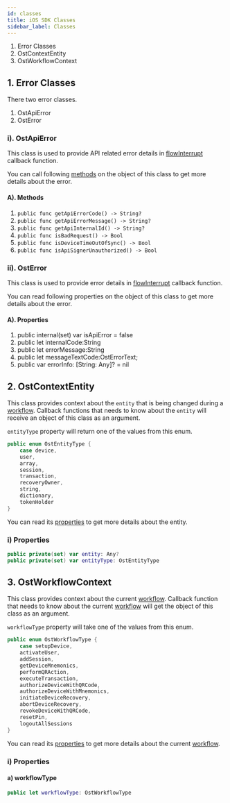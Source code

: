 ```yaml
---
id: classes
title: iOS SDK Classes
sidebar_label: Classes
---
```


1. Error Classes 
2. OstContextEntity
3. OstWorkflowContext

## 1. Error Classes
There two error classes. 

1. OstApiError
2. OstError

### i). OstApiError
This class is used to provide API related error details in [flowInterrupt](/platform/sdkreferences/wallet_sdk/iOS/latest/protocols/#2-flowinterrupt) callback function. 


You can call following [methods](#i-methods) on the object of this class to get more details about the error.

#### A). Methods

1. `public func getApiErrorCode() -> String?`
2. `public func getApiErrorMessage() -> String?`
3. `public func getApiInternalId() -> String?`
4. `public func isBadRequest() -> Bool`
5. `public func isDeviceTimeOutOfSync() -> Bool`
6. `public func isApiSignerUnauthorized() -> Bool`


### ii). OstError
This class is used to provide error details in [flowInterrupt](/platform/sdkreferences/wallet_sdk/iOS/latest/protocols/#2-flowinterrupt) callback function. 

You can read following properties on the object of this class to get more details about the error.

#### A). Properties

1. public internal(set) var isApiError = false
2. public let internalCode:String
3. public let errorMessage:String
4. public let messageTextCode:OstErrorText;
5. public var errorInfo: [String: Any]? = nil



## 2. OstContextEntity

This class provides context about the `entity` that is being changed during a [workflow](/platform/sdkreferences/wallet_sdk/iOS/latest/methods/#workflows). Callback functions that needs to know about the `entity` will receive an object of this class as an argument. 



`entityType` property will return one of the values from this enum.

```swift
public enum OstEntityType {
    case device,
    user,
    array,
    session,
    transaction,
    recoveryOwner,
    string,
    dictionary,
    tokenHolder
}
```

You can read its [properties](#i-properties) to get more details about the entity.

### i) Properties

```swift
public private(set) var entity: Any?
public private(set) var entityType: OstEntityType
```




## 3. OstWorkflowContext
This class provides context about the current [workflow](/platform/sdkreferences/wallet_sdk/iOS/latest/methods/#workflows). Callback function that needs to know about the current [workflow](/platform/sdkreferences/wallet_sdk/iOS/latest/methods/#workflows) will get the object of this class as an argument.


`workflowType` property will take one of the values from this enum.

```swift
public enum OstWorkflowType {
    case setupDevice,
    activateUser,
    addSession,
    getDeviceMnemonics,
    performQRAction,
    executeTransaction,
    authorizeDeviceWithQRCode,
    authorizeDeviceWithMnemonics,
    initiateDeviceRecovery,
    abortDeviceRecovery,
    revokeDeviceWithQRCode,
    resetPin,
    logoutAllSessions
}
```

You can read its [properties](#i-properties-1) to get more details about the current [workflow](/platform/sdkreferences/wallet_sdk/iOS/latest/methods/#workflows).

### i) Properties


#### a) workflowType

```swift
public let workflowType: OstWorkflowType
```


